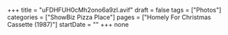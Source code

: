 +++
title = "uFDHFUH0cMh2ono6a9zI.avif"
draft = false
tags = ["Photos"]
categories = ["ShowBiz Pizza Place"]
pages = ["Homely For Christmas Cassette (1987)"]
startDate = ""
+++
none
